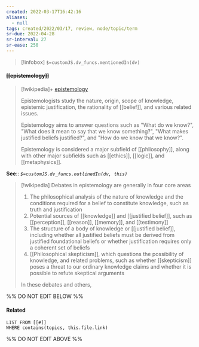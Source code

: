 ```yaml
---
created: 2022-03-17T16:42:16 
aliases:
  - null
tags: created/2022/03/17, review, node/topic/term
sr-due: 2022-04-28
sr-interval: 27
sr-ease: 250
---
```

> [!infobox]
`$=customJS.dv_funcs.mentionedIn(dv)`

#### <s class="topic-title">[[epistemology]]</s>

> [!wikipedia]+ [epistemology](https://en.wikipedia.org/wiki/Epistemology)
> 
> Epistemologists study the nature, origin, scope of knowledge, epistemic justification, the rationality of [[belief]], and various related issues. 
> 
> Epistemology aims to answer questions such as "What do we know?", "What does it mean to say that we know something?", "What makes justified beliefs justified?", and "How do we know that we know?".
> 
> Epistemology is considered a major subfield of [[philosophy]], along with other major subfields such as [[ethics]], [[logic]], and [[metaphysics]].

**See**::
*`$=customJS.dv_funcs.outlinedIn(dv, this)`*

> [!wikipedia] Debates in epistemology are generally in four core areas
> 
> 1. The philosophical analysis of the nature of knowledge and the conditions required for a belief to constitute knowledge, such as truth and justification
> 2. Potential sources of [[knowledge]] and [[justified belief]], such as [[perception]], [[reason]], [[memory]], and [[testimony]]
> 3. The structure of a body of knowledge or [[justified belief]], including whether all justified beliefs must be derived from justified foundational beliefs or whether justification requires only a coherent set of beliefs
> 4. [[Philosophical skepticism]], which questions the possibility of knowledge, and related problems, such as whether [[skepticism]] poses a threat to our ordinary knowledge claims and whether it is possible to refute skeptical arguments
> 
> In these debates and others, 
>

%% DO NOT EDIT BELOW %%

#### Related 

```dataview
LIST FROM [[#]]
WHERE contains(topics, this.file.link)
```
%% DO NOT EDIT ABOVE %%
